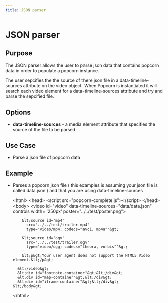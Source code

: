 ```yaml
---
title: JSON parser
---
```

# JSON parser #

## Purpose ##

The JSON parser allows the user to parse json data that contains popcorn data in order to populate a popcorn instance.

The user sepcifies the the source of there json file in a data-timeline-sources attribute on the video object.  When Popcorn is instantiated it will search each video element for a data-timeline-sources attribute and try and parse the sepcified file.

## Options ##

* **data-timeline-sources** - a media element attribute that specifies the source of the file to be parsed

## Use Case ##

* Parse a json file of popcorn data

## Example ##

* Parses a popcorn json file ( this examples is assuming your json file is called data.json ) and that you are using data-timeline-sources

    &lt;html&gt;
      &lt;head&gt;
        &lt;script src="popcorn-complete.js"&gt;&lt;/script&gt;
      &lt;/head&gt;
      &lt;body&gt;
        &lt;video id="video" data-timeline-sources="data/data.json"
          controls
          width= '250px'
          poster="../../test/poster.png"&gt;

          &lt;source id='mp4'
            src="../../test/trailer.mp4"
            type='video/mp4; codecs="avc1, mp4a"'&gt;

          &lt;source id='ogv'
            src="../../test/trailer.ogv"
            type='video/ogg; codecs="theora, vorbis"'&gt;

          &lt;p&gt;Your user agent does not support the HTML5 Video element.&lt;/p&gt;

        &lt;/video&gt;
        &lt;div id="footnote-container"&gt;&lt;/div&gt;
        &lt;div id="map-container"&gt;&lt;/div&gt;
        &lt;div id="iframe-container"&gt;&lt;/div&gt;
      &lt;/body&gt;
    &lt;/html&gt;

